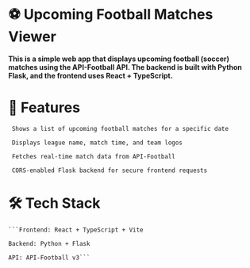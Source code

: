 # ⚽ Upcoming Football Matches Viewer

**This is a simple web app that displays upcoming football (soccer) matches using the API-Football API. The backend is built with Python Flask, and the frontend uses React + TypeScript.**

# 🧩 Features

   ` Shows a list of upcoming football matches for a specific date`

   ` Displays league name, match time, and team logos`

   ` Fetches real-time match data from API-Football`

   ` CORS-enabled Flask backend for secure frontend requests`

# 🛠️ Tech Stack

    ```Frontend: React + TypeScript + Vite

    Backend: Python + Flask

    API: API-Football v3```